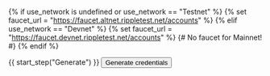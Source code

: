 {% if use_network is undefined or use_network == "Testnet" %}
  {% set faucet_url = "https://faucet.altnet.rippletest.net/accounts" %}
{% elif use_network == "Devnet" %}
  {% set faucet_url = "https://faucet.devnet.rippletest.net/accounts" %}
{# No faucet for Mainnet! #}
{% endif %}

{{ start_step("Generate") }}
<button id="generate-creds-button" class="btn btn-primary" data-fauceturl="{{faucet_url}}">Generate credentials</button>
<div id='loader-generate' style="display: none;"><img class='throbber' src="assets/img/xrp-loader-96.png"> Generating Keys...</div>
<div id='generate-output-area"></div>
{{ end_step() }}

**Caution:** Ripple provides the [Testnet and Devnet](parallel-networks.html) for testing purposes only, and sometimes resets the state of these test networks along with all balances. As a precaution, Ripple recommends **not** using the same addresses on Testnet/Devnet and Mainnet.
